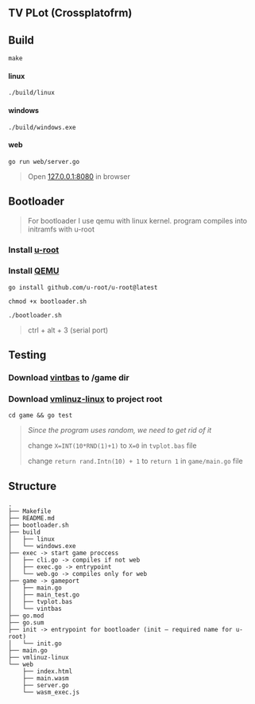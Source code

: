 ## TV PLot (Crossplatofrm)

## Build

`make`

#### linux

`./build/linux`

#### windows

`./build/windows.exe`

#### web

`go run web/server.go`
> Open [127.0.0.1:8080](http://127.0.0.1:8080) in browser

## Bootloader

> For bootloader I use qemu with linux kernel. program compiles into initramfs with u-root

### Install [u-root](https://github.com/u-root/u-root)

### Install [QEMU](https://www.qemu.org/download/)

`go install github.com/u-root/u-root@latest`

`chmod +x bootloader.sh`

`./bootloader.sh`
> ctrl + alt + 3 (serial port)

## Testing

### Download [vintbas](http://www.vintage-basic.net/download.html) to /game dir

### Download [vmlinuz-linux](http://ftp.swin.edu.au/archlinux/iso/2023.09.01/arch/boot/x86_64/) to project root

`cd game && go test`
> *Since the program uses random, we need to get rid of it*
>
> change `X=INT(10*RND(1)+1)` to `X=0` in `tvplot.bas` file
>
> change `return rand.Intn(10) + 1` to `return 1` in `game/main.go` file

## Structure

```
.
├── Makefile
├── README.md
├── bootloader.sh
├── build
│   ├── linux
│   └── windows.exe
├── exec -> start game proccess
│   ├── cli.go -> compiles if not web
│   ├── exec.go -> entrypoint
│   └── web.go -> compiles only for web
├── game -> gameport
│   ├── main.go
│   ├── main_test.go
│   ├── tvplot.bas
│   └── vintbas
├── go.mod
├── go.sum
├── init -> entrypoint for bootloader (init – required name for u-root)
│   └── init.go
├── main.go
├── vmlinuz-linux
└── web
    ├── index.html
    ├── main.wasm
    ├── server.go
    └── wasm_exec.js
```

